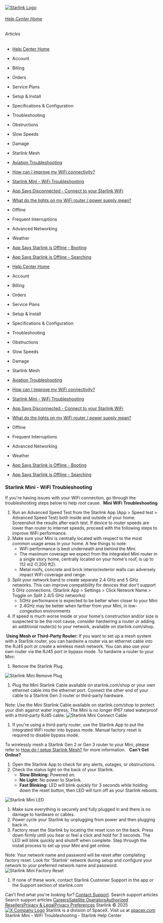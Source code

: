 [![Starlink Logo](https://www.starlink.com/_next/image?url=%2Fassets%2Fimages%2Flogo%2Flogo_white.png&w=3840&q=75)](https://www.starlink.com/support/article/<https:/www.starlink.com/>)
###### [Help Center Home](https://www.starlink.com/support/article/</support>)
###### Articles
  * [Help Center Home](https://www.starlink.com/support/article/</support>)
  * Account
  * Billing
  * Orders
  * Service Plans
  * Setup & Install
  * Specifications & Configuration
  * Troubleshooting
  * Obstructions
  * Slow Speeds
  * Damage
  * Starlink Mesh
  * [Aviation Troubleshooting](https://www.starlink.com/support/article/</support/article/80aaef2a-8796-c8bc-b30a-5003aa217b84>)
  * [How can I improve my WiFi connectivity?](https://www.starlink.com/support/article/</support/article/f28de520-ef3f-138d-9f69-7f1b37433f1e>)
  * [Starlink Mini - WiFi Troubleshooting](https://www.starlink.com/support/article/</support/article/acb3bee4-53d9-2f4f-ca45-c21db163543c>)
  * [App Says Disconnected - Connect to your Starlink WiFi](https://www.starlink.com/support/article/</support/article/8c2013d8-844d-75bc-ed2b-2d696a5834ed>)
  * [What do the lights on my WiFi router / power supply mean?](https://www.starlink.com/support/article/</support/article/26a1c6cf-eb8a-c7b1-4784-7e0eaf597cdb>)
  * Offline
  * Frequent Interruptions
  * Advanced Networking
  * Weather
  * [App Says Starlink is Offline - Booting](https://www.starlink.com/support/article/</support/article/718b444d-e8c2-eeee-c214-beecc96e44ae>)
  * [App Says Starlink is Offline - Searching](https://www.starlink.com/support/article/</support/article/8dd04f1b-f7b3-882c-3827-a660c5fe48c7>)


  * [Help Center Home](https://www.starlink.com/support/article/</support>)
  * Account
  * Billing
  * Orders
  * Service Plans
  * Setup & Install
  * Specifications & Configuration
  * Troubleshooting
  * Obstructions
  * Slow Speeds
  * Damage
  * Starlink Mesh
  * [Aviation Troubleshooting](https://www.starlink.com/support/article/</support/article/80aaef2a-8796-c8bc-b30a-5003aa217b84>)
  * [How can I improve my WiFi connectivity?](https://www.starlink.com/support/article/</support/article/f28de520-ef3f-138d-9f69-7f1b37433f1e>)
  * [Starlink Mini - WiFi Troubleshooting](https://www.starlink.com/support/article/</support/article/acb3bee4-53d9-2f4f-ca45-c21db163543c>)
  * [App Says Disconnected - Connect to your Starlink WiFi](https://www.starlink.com/support/article/</support/article/8c2013d8-844d-75bc-ed2b-2d696a5834ed>)
  * [What do the lights on my WiFi router / power supply mean?](https://www.starlink.com/support/article/</support/article/26a1c6cf-eb8a-c7b1-4784-7e0eaf597cdb>)
  * Offline
  * Frequent Interruptions
  * Advanced Networking
  * Weather
  * [App Says Starlink is Offline - Booting](https://www.starlink.com/support/article/</support/article/718b444d-e8c2-eeee-c214-beecc96e44ae>)
  * [App Says Starlink is Offline - Searching](https://www.starlink.com/support/article/</support/article/8dd04f1b-f7b3-882c-3827-a660c5fe48c7>)


### Starlink Mini - WiFi Troubleshooting
If you're having issues with your WiFi connection, go through the troubleshooting steps below to help root cause.
​
**Mini WiFi Troubleshooting**
  1. Run an Advanced Speed Test from the Starlink App (App > Speed test > Advanced Speed Test) both inside and outside of your home. Screenshot the results after each test. If device to router speeds are lower than router to internet speeds, proceed with the following steps to improve WiFi performance.
  2. Make sure your Mini is centrally located with respect to the most common usage areas in your home. A few things to note:
     * WiFi performance is best underneath and behind the Mini.
     * The maximum coverage we expect from the integrated Mini router in a single story home, centrally located on your home's roof, is up to 112 m2 (1,200 ft2).
     * Metal roofs, concrete and brick interior/exterior walls can adversely impact WiFi coverage and range.
  3. Split your network band to create separate 2.4 GHz and 5 GHz networks. This can improve compatibility for devices that don't support 5 GHz connections. (Starlink App > Settings > Click Network Name > Toggle on Split 2.4/5 GHz networks)
     * 5GHz performance is expected to be better when closer to your Mini
     * 2.4GHz may be better when farther from your Mini, in low-congestion environments
  4. If speed is much worse inside or your home's construction and/or size is suspected to be the root cause, consider hardwiring a router or adding an additional router(s) to your network, available on starlink.com/shop.


​
**Using Mesh or Third-Party Router:**
If you want to set up a mesh system with a Starlink router, you can hardwire a router via an ethernet cable into the RJ45 port or create a wireless mesh network. You can also use your own router via the RJ45 port in bypass mode. 
To hardwire a router to your Mini:
  1. Remove the Starlink Plug.


![Starlink Mini Remove Plug](https://www.starlink.com/public-files/starlink_mini_remove_plug.png)
  1. Plug the Mini Starlink Cable available on starlink.com/shop or your own ethernet cable into the ethernet port. Connect the other end of your cable to a Starlink Gen 3 router or third-party hardware.


Note: Use the Mini Starlink Cable available on starlink.com/shop to protect your dish against water ingress. The Mini is no longer IP67 rated waterproof with a third-party RJ45 cable. 
![Starlink Mini Connect Cable](https://www.starlink.com/public-files/setup_guide_mini_connect_cable.png)
  1. If you're using a third-party router, use the Starlink App to put the integrated WiFi router into bypass mode. Manual factory reset is required to disable bypass mode.


To wirelessly mesh a Starlink Gen 2 or Gen 3 router to your Mini, please refer to [How do I setup Starlink Mesh?](https://www.starlink.com/support/article/<https:/support.starlink.com/?topic=e729e467-6572-99c0-1035-cdd61b2e2cb7>) for more information.
​
​
**Can't Get Online?**
  1. Open the Starlink App to check for any alerts, outages, or obstructions.
  2. Check the status light on the back of your Starlink.
     * **Slow Blinking:** Powered on.
     * **No Light:** No power to Starlink.
     * **Fast Blinking:** LED will blink quickly for 3 seconds while holding down the reset button, then LED will turn off as your Starlink reboots.


![Starlink Mini LED](https://www.starlink.com/public-files/starlink_mini_led.png)
  1. Make sure everything is securely and fully plugged in and there is no damage to hardware or cables.
  2. Power cycle your Starlink by unplugging from power and then plugging back in.
  3. Factory reset the Starlink by locating the reset icon on the back. Press down firmly until you hear or feel a click and hold for 3 seconds. The LED will blink quickly and shutoff when complete. Step through the install process to set up your Mini and get online.


Note: Your network name and password will be reset after completing factory reset. Look for 'Starlink' network during setup and configure your network to your preferred network name and password.
![Starlink Mini Factory Reset](https://www.starlink.com/public-files/starlink_mini_factory_reset.png)
  1. If none of these work, contact Starlink Customer Support in the app or the Support section of starlink.com


Can't find what you're looking for? [Contact Support](https://www.starlink.com/support/article/</support/tickets?sourceType=web_article_help_center&sourceValue=acb3bee4-53d9-2f4f-ca45-c21db163543c>).
Search support articles
Search support articles
[Careers](https://www.starlink.com/support/article/<https:/www.spacex.com/careers>)[Satellite Operators](https://www.starlink.com/support/article/<https:/starlink.com/satellite-operators>)[Authorized Resellers](https://www.starlink.com/support/article/<https:/starlink.com/resellers>)[Privacy & Legal](https://www.starlink.com/support/article/<https:/starlink.com/legal>)[Privacy Preferences](https://www.starlink.com/support/article/<>)
Starlink © 2025
[![X Company Logo](https://www.starlink.com/assets/images/icons/x-logo.svg)](https://www.starlink.com/support/article/<https:/twitter.com/Starlink>)
Starlink is a division of SpaceX. Visit us at [spacex.com](https://www.starlink.com/support/article/<https:/www.spacex.com/>)
Starlink Mini - WiFi Troubleshooting - Starlink Help Center
